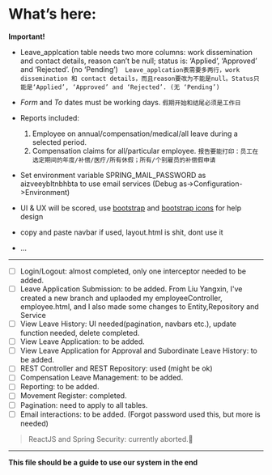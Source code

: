 # What’s here:

**Important!**

* Leave_applcation table needs two more columns: work dissemination and contact details, reason can’t be null; status is: ‘Applied’, ‘Approved’ and ‘Rejected’. (no ‘Pending’)`  Leave_applcation表需要多两行，work dissemination 和 contact details，而且reason要改为不能是null。Status只能是‘Applied’, ‘Approved’ and ‘Rejected’. (无 ‘Pending’)`
* *Form* and *To* dates must be working days.
  `假期开始和结尾必须是工作日`
* Reports included:
  
  1. Employee on annual/compensation/medical/all leave during a selected period.
  2. Compensation claims for all/particular employee.
     `报告要能打印：员工在选定期间的年度/补偿/医疗/所有休假；所有/个别雇员的补偿假申请`
* Set environment variable SPRING_MAIL_PASSWORD as aizveeybltnbhbta to use email services (Debug as->Configuration->Environment)
* UI & UX will be scored, use [bootstrap](https://getbootstrap.com/docs/5.3/getting-started/introduction/) and [bootstrap icons](https://icons.getbootstrap.com/) for help design
* copy and paste navbar if used, layout.html is shit, dont use it
* ...

---

* [ ] Login/Logout: almost completed, only one interceptor needed to be added.
* [ ] Leave Application Submission: to be added. From Liu Yangxin, I've created a new branch and uplaoded my employeeController, employee.html, and I also made some changes to Entity,Repository and Service
* [ ] View Leave History: UI needed(pagination, navbars etc.), update function needed, delete completed.
* [ ] View Leave Application: to be added.
* [ ] View Leave Application for Approval and Subordinate Leave History: to be added.
* [ ] REST Controller and REST Repository: used (might be ok)
* [ ] Compensation Leave Management: to be added.
* [ ] Reporting: to be added.
* [ ] Movement Register: completed.
* [ ] Pagination: need to apply to all tables.
* [ ] Email interactions: to be added. (Forgot password used this, but more is needed) 

> ReactJS and Spring Security: currently aborted.👀️ 
---
**This file should be a guide to use our system in the end**
